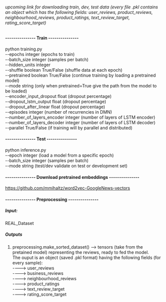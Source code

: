 ###### *upcoming link for downloading train, dev, test data (every file .pkl contains an object which has the following fields: user_reviews, product_reviews, neighbourhood_reviews, product_ratings, text_review_target, rating_score_target)*

#### --------------- Train ---------------
python training.py   
--epochs integer (epochs to train)  
--batch_size integer (samples per batch)  
--hidden_units integer  
--shuffle boolean True/False (shuffle data at each epoch)  
--pretrained boolean True/False (continue training by loading a pretrained model)  
--mode string (only when pretrained=True give the path from the model to be loaded)  
--encoder_input_dropout float (dropout percentage)  
--dropout_lstm_output float (dropout percentage)  
--dropout_after_linear float (dropout percentage)  
--episodes integer (number of recurrencies in DMN)  
--number_of_layers_encoder integer (number of layers of LSTM encoder)  
--number_of_layers_decoder integer (number of layers of LSTM decoder)  
--parallel True/False (if training will by parallel and distributed)  



#### --------------- Test ---------------
python inference.py  
--epoch integer (load a model from a specific epoch)  
--batch_size integer (samples per batch)  
--mode string (test/dev validate on test or development set)


#### --------------- Download pretrained embeddings ---------------
https://github.com/mmihaltz/word2vec-GoogleNews-vectors

#### --------------- Preprocessing ---------------
##### Input:
REAL_Dataset
##### Outputs
1. preprocessing.make_sorted_dataset() --> tensors (take from the pretained model) representing the reviews, ready to fed the model.  
The ouput is an object (saved .pkl format) having the following fields (for every sample):  
----> user_reviews  
----> business_reviews  
----> neighbourhood_reviews    
----> product_ratings  
----> text_review_target  
----> rating_score_target  
